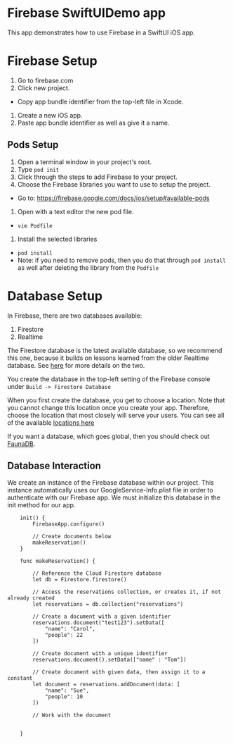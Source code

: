 # Firebase SwiftUIDemo app
This app demonstrates how to use Firebase in a SwiftUI iOS app.

# Firebase Setup
1) Go to firebase.com
1) Click new project.
  - Copy app bundle identifier from the top-left file in Xcode.
1) Create a new iOS app.
1) Paste app bundle identifier as well as give it a name.

## Pods Setup
1) Open a terminal window in your project's root.
1) Type `pod init`
1) Click through the steps to add Firebase to your project.
1) Choose the Firebase libraries you want to use to setup the project.
  - Go to: https://firebase.google.com/docs/ios/setup#available-pods
1) Open with a text editor the new pod file.
  - `vim Podfile`
1) Install the selected libraries
  - `pod install`
  - Note: if you need to remove pods, then you do that through `pod install` as well after deleting
  the library from the `Podfile`

# Database Setup
In Firebase, there are two databases available:
1) Firestore
2) Realtime

The Firestore database is the latest available database, so we recommend this one, because it builds
on lessons learned from the older Realtime database. See
 [here](https://firebase.google.com/docs/database/rtdb-vs-firestore) for more details on the two.

You create the database in the top-left setting of the Firebase console under `Build -> Firestore Database`

When you first create the database, you get to choose a location. Note that you cannot change this location
once you create your app. Therefore, choose the location that most closely will serve your users. You can
see all of the available [locations here](https://cloud.google.com/firestore/docs/locations)

If you want a database, which goes global, then you should check out [FaunaDB](www.fauna.com).

## Database Interaction
We create an instance of the Firebase database within our project. This instance automatically uses our
GoogleService-Info.plist file in order to authenticate with our Firebase app. We must initialize this 
database in the init method for our app.
```
    init() {
        FirebaseApp.configure()
        
        // Create documents below
        makeReservation()
    }
    
    func makeReservation() {
        
        // Reference the Cloud Firestore database
        let db = Firestore.firestore()
        
        // Access the reservations collection, or creates it, if not already created
        let reservations = db.collection("reservations")
        
        // Create a document with a given identifier
        reservations.document("test123").setData([
            "name": "Carol",
            "people": 22
        ])
        
        // Create document with a unique identifier
        reservations.document().setData(["name" : "Tom"])
        
        // Create document with given data, then assign it to a constant
        let document = reservations.addDocument(data: [
            "name": "Sue",
            "people": 10
        ])
        
        // Work with the document
        
        
    }
```

